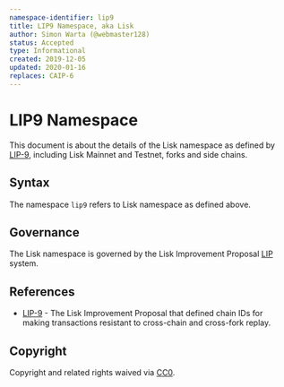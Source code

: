 ```yaml
---
namespace-identifier: lip9
title: LIP9 Namespace, aka Lisk
author: Simon Warta (@webmaster128)
status: Accepted
type: Informational
created: 2019-12-05
updated: 2020-01-16
replaces: CAIP-6
---
```


# LIP9 Namespace

This document is about the details of the Lisk namespace as defined by
[LIP-9][], including Lisk Mainnet and Testnet, forks and side chains.

## Syntax

The namespace `lip9` refers to Lisk namespace as defined above.

## Governance

The Lisk namespace is governed by the Lisk Improvement Proposal [LIP][] system.

## References

- [LIP-9][] - The Lisk Improvement Proposal that defined chain IDs for making
  transactions resistant to cross-chain and cross-fork replay.
 
[LIP]: https://github.com/LiskHQ/lips/
[LIP-9]: https://github.com/LiskHQ/lips/blob/main/proposals/lip-0009.md#specification

## Copyright

Copyright and related rights waived via [CC0](https://creativecommons.org/publicdomain/zero/1.0/).